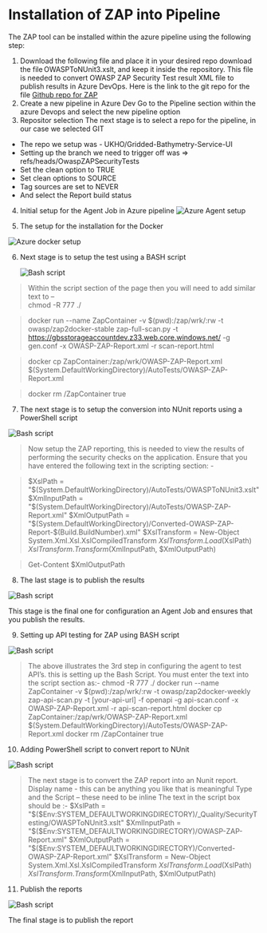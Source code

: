 # Installation of ZAP into Pipeline 

The ZAP tool can be installed within the azure pipeline using the following step: 

1. Download the following file and place it in your desired repo 
download the file OWASPToNUnit3.xslt, and keep it inside the repository. This file is needed to convert OWASP ZAP Security Test result XML file to publish results in Azure DevOps.
Here is the link to the git repo for the file [Github repo for ZAP](https://dev.azure.com/francislacroix/_git/CodeShare?path=/OWASPBlog/OWASPToNUnit3.xslt)
2.	Create a new pipeline in Azure Dev 
Go to the Pipeline section within the azure Devops and select the new pipeline option 
3.	Repositor selection 
The next stage is to select a repo for the pipeline, in our case we selected GIT 

- The repo we setup was - UKHO/Gridded-Bathymetry-Service-UI
- Setting up the branch we need to trigger off was => refs/heads/OwaspZAPSecurityTests 
-	Set the clean option to TRUE 
-	Set clean options to SOURCE 
-	Tag sources are set to NEVER 
-	And select the Report build status 
4.	Initial setup for the Agent Job in Azure pipeline
![Azure Agent setup](https://github.com/UKHO/docs/blob/Security-test-automation/quality-assurance/images/zapazuresetup.jpg)

5.	The setup for the installation for the Docker
   
   ![Azure docker setup](https://github.com/UKHO/docs/blob/Security-test-automation/quality-assurance/images/zap2.jpg)

6. Next stage is to setup the test using a BASH script
   
   ![Bash script](https://github.com/UKHO/docs/blob/Security-test-automation/quality-assurance/images/zap3.jpg)

> Within the script section of the page then you will need to add similar text to –  
chmod -R 777  ./ 
 
> docker run --name ZapContainer -v $(pwd):/zap/wrk/:rw -t owasp/zap2docker-stable zap-full-scan.py -t https://gbsstorageaccountdev.z33.web.core.windows.net/ -g gen.conf -x OWASP-ZAP-Report.xml -r scan-report.html 
 
> docker cp ZapContainer:/zap/wrk/OWASP-ZAP-Report.xml $(System.DefaultWorkingDirectory)/AutoTests/OWASP-ZAP-Report.xml 
 
> docker rm /ZapContainer 
true

7.	The next stage is to setup the conversion into NUnit reports using a PowerShell script
   
   ![Bash script](https://github.com/UKHO/docs/blob/Security-test-automation/quality-assurance/images/zap4.jpg)

> Now setup the ZAP reporting, this is needed to view the results of performing the security checks on the application. Ensure that you have entered the following text in the scripting section: -

> $XslPath = "$(System.DefaultWorkingDirectory)/AutoTests/OWASPToNUnit3.xslt" 
$XmlInputPath = "$(System.DefaultWorkingDirectory)/AutoTests/OWASP-ZAP-Report.xml" 
$XmlOutputPath = "$(System.DefaultWorkingDirectory)/Converted-OWASP-ZAP-Report-$(Build.BuildNumber).xml" 
$XslTransform = New-Object System.Xml.Xsl.XslCompiledTransform 
$XslTransform.Load($XslPath) 
$XslTransform.Transform($XmlInputPath, $XmlOutputPath) 
 
> Get-Content $XmlOutputPath 


8.	The last stage is to publish the results
   
   ![Bash script](https://github.com/UKHO/docs/blob/Security-test-automation/quality-assurance/images/zap5.jpg)

This stage is the final one for configuration an Agent Job and ensures that you publish the results. 

9.	Setting up API testing for ZAP using BASH script
    
   ![Bash script](https://github.com/UKHO/docs/blob/Security-test-automation/quality-assurance/images/zap6.jpg)
   
> The above illustrates the 3rd step in configuring the agent to test API’s. this is setting up the Bash Script. You must enter the text into the script section as:- 
chmod -R 777 ./ 
docker run --name ZapContainer -v $(pwd):/zap/wrk/:rw -t owasp/zap2docker-weekly zap-api-scan.py -t [your-api-url] -f openapi -g api-scan.conf -x OWASP-ZAP-Report.xml -r api-scan-report.html 
docker cp ZapContainer:/zap/wrk/OWASP-ZAP-Report.xml $(System.DefaultWorkingDirectory)/AutoTests/OWASP-ZAP-Report.xml 
docker rm /ZapContainer 
true 

10.	Adding PowerShell script to convert report to NUnit
    
   ![Bash script](https://github.com/UKHO/docs/blob/Security-test-automation/quality-assurance/images/zap7.jpg)

> The next stage is to convert the ZAP report into an Nunit report. 
Display name  - this can be anything you like that is meaningful 
Type and the Script – these need to be inline 
The text in the script box should be :- 
$XslPath = "$($Env:SYSTEM_DEFAULTWORKINGDIRECTORY)/_Quality/SecurityTesting/OWASPToNUnit3.xslt" 
$XmlInputPath = "$($Env:SYSTEM_DEFAULTWORKINGDIRECTORY)/OWASP-ZAP-Report.xml" 
$XmlOutputPath = "$($Env:SYSTEM_DEFAULTWORKINGDIRECTORY)/Converted-OWASP-ZAP-Report.xml" 
$XslTransform = New-Object System.Xml.Xsl.XslCompiledTransform 
$XslTransform.Load($XslPath) 
$XslTransform.Transform($XmlInputPath, $XmlOutputPath) 
 

11.	Publish the reports
    
   ![Bash script](https://github.com/UKHO/docs/blob/Security-test-automation/quality-assurance/images/zap8.jpg)

The final stage is to publish the report
